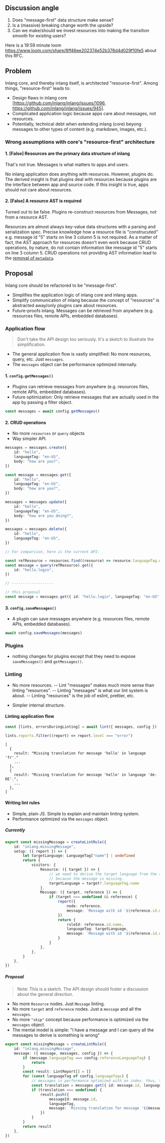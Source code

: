 ## Discussion angle

1. Does "message-first" data structure make sense?
2. Is a (massive) breaking change worth the upside?
3. Can we make/should we invest resources into making the transition smooth for existing users?

Here is a 19:59 minute loom https://www.loom.com/share/8ff46ee202374e52b376d4d029f10fe5 about this RFC.

## Problem

Inlang core, and thereby inlang itself, is architected "resource-first". Among things, "resource-first" leads to:

- Design flaws in inlang core [https://github.com/inlang/inlang/issues/1096, https://github.com/inlang/inlang/issues/945].
- Complicated application logic because apps care about messages, not resources.
- Potentially, technical debt when extending inlang (core) beyong messages to other types of content (e.g. markdown, images, etc.).

### Wrong assumptions with core's "resource-first" architecture

#### 1. [False] Resources are the primary data structure of inlang

That's not true. Messages is what matters to apps and users.

No inlang application does anything with resources. However, plugins do. The derived insight is that plugins deal with resources because plugins are the interface between app and source code. If this insight is true, apps should not care about resources.

#### 2. [False] A resource AST is required

Turned out to be false. Plugins re-construct resources from Messages, not from a resource AST.

Resources are almost always key-value data structures with a parsing and serialization spec. Precise knowledge how a resource file is "construcuted" e.g. message id "5" starts on line 3 column 5 is not required. As a matter of fact, the AST approach for resources doesn't even work because CRUD operations, by nature, do not contain information like message id "5" starts on line 3 column 5. CRUD operations not providing AST information lead to the [removal of `metadata`](https://github.com/inlang/inlang/issues/945).

## Proposal

Inlang core should be refactored to be "message-first".

- Simplifies the application logic of inlang core and inlang apps.
- Simplify communication of inlang because the concept of "resources" is abstracted away/only plugins care about resources.
- Future-proofs inlang. Messages can be retrieved from anywhere (e.g. resources files, remote APIs, embedded databases).

### Application flow

> Don't take the API design too seriously. It's a sketch to illustrate the simplification.

- The general application flow is vastly simplified: No more resources, query, etc. Just `messages`.
- The `messages` object can be performance optimized internally.

#### 1. `config.getMessages()`

- Plugins can retrieve messages from anywhere (e.g. resources files, remote APIs, embedded databases).
- Future optimization: Only retrieve messages that are actually used in the app by passing a filter object.

```ts
const messages = await config.getMessages()
```

#### 2. CRUD operations

- No more `resources` or `query` objects
- Way simpler API.

```ts
messages = messages.create({
	id: "hello",
	languageTag: "en-US",
	body: "how are you?",
})

const message = messages.get({
	id: "hello",
	languageTag: "en-US",
	body: "how are you?",
})

messages = messages.update({
	id: "hello",
	languageTag: "en-US",
	body: "how are you doing?",
})

messages = messages.delete({
	id: "hello",
	languageTag: "en-US",
})
```

```ts
// For comparison, here is the current API:

const refResource = resources.find((resource) => resource.languageTag.name === "en-US")
const message = query(refResource).get({
	id: "hello.login",
})

// -------------------

// this proposal
const message = messages.get({ id: "hello.login", languageTag: "en-US" })
```

#### 3. `config.saveMessages()`

- A plugin can save messages anywhere (e.g. resources files, remote APIs, embedded databases).

```ts
await config.saveMessages(messages)
```

### Plugins

- nothing changes for plugins except that they need to expose `saveMessages()` and `getMessages()`.

### Linting

- No more resources.
  -- Lint "messages" makes much more sense than linting "resources".
  -- Linting "messages" is what our lint system is about.
  -- Linting "resources" is the job of eslint, prettier, etc.

- Simpler internal structure.

#### Linting application flow

```ts
const [lints, errorsDuringLinting] = await lint({ messages, config })

lints.reports.filter((report) => report.level === "error")
```

```
[
  {
    result: "Missing translation for message 'hello' in language 'fr'."
    ...
  },
  {
    result: "Missing translation for message 'hello' in language 'de-DE'.",
    ...
  },
]

```

#### Writing lint rules

- Simple, plain JS. Simple to explain and maintain linting system.
- Performance optimized via the `messages` object.

##### Currently

```ts
export const missingMessage = createLintRule({
	id: "inlang.missingMessage",
	setup: ({ report }) => {
		let targetLanguage: LanguageTag["name"] | undefined
		return {
			visitors: {
				Resource: ({ target }) => {
					// we need to derive the target language from the resource
					// because the message is missing.
					targetLanguage = target?.languageTag.name
				},
				Message: ({ target, reference }) => {
					if (target === undefined && reference) {
						report({
							node: reference,
							message: `Message with id '${reference.id.name}' is missing for '${targetLanguage}'.`,
						})
						return {
							ruleId: reference.id.name,
							languageTag: targetLanguage,
							message: `Message with id '${reference.id.name}' is missing for '${targetLanguage}'.`,
						}
					}
				},
			},
		}
	},
})
```

##### Proposal

> Note: This is a sketch. The API design should foster a discussion about the general direction.

- No more `Resource` nodes. Just `Message` linting.
- No more `target` and `reference` nodes. Just a `message` and all the `messages`.
- No more `"skip"` concept because performance is optimized via the `messages` object.
- The mental model is simple: "I have a message and I can query all the messages to derive is something is wrong"

```ts
export const missingMessage = createLintRule({
	id: "inlang.missingMessage",
	message: ({ message, messages, config }) => {
		if (message.languageTag === config.referenceLanguageTag) {
			return
		}
		const result: LintReport[] = []
		for (const languageTag of config.languageTags) {
			// messages is performance optimized with an index. thus, this (should be) fast.
			const translation = messages.get({ id: message.id, languageTag })
			if (translation === undefined) {
				result.push({
					messageId: message.id,
					languageTag,
					message: `Missing translation for message '${message.id}' in language '${languageTag}'.`,
				})
			}
		}
		return result
	},
})
```
